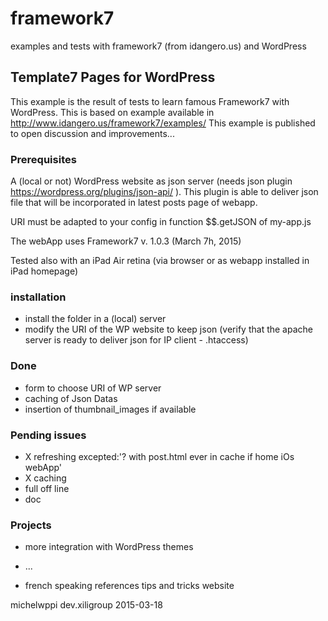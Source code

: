 # framework7
examples and tests with framework7 (from idangero.us) and WordPress

## Template7 Pages for WordPress

This example is the result of tests to learn famous Framework7 with WordPress.
This is based on example available in http://www.idangero.us/framework7/examples/
This example is published to open discussion and improvements...

### Prerequisites

A (local or not) WordPress website as json server (needs json plugin https://wordpress.org/plugins/json-api/ ).
This plugin is able to deliver json file that will be incorporated in latest posts page of webapp.

URI must be adapted to your config in function  $$.getJSON of my-app.js

The webApp uses Framework7 v. 1.0.3 (March 7h, 2015)

Tested also with an iPad Air retina (via browser or as webapp installed in iPad homepage)

### installation

- install the folder in a (local) server
- modify the URI of the WP website to keep json (verify that the apache server is ready to deliver json for IP client - .htaccess)

### Done

- form to choose URI of WP server
- caching of Json Datas
- insertion of thumbnail_images if available

### Pending issues

- X refreshing excepted:'? with post.html ever in cache if home iOs webApp'
- X caching
- full off line
- doc

### Projects

- more integration with WordPress themes
- ...

- french speaking references tips and tricks website

michelwppi dev.xiligroup 2015-03-18